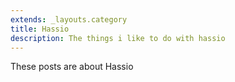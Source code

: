 ```yaml
---
extends: _layouts.category
title: Hassio
description: The things i like to do with hassio
---
```


These posts are about Hassio